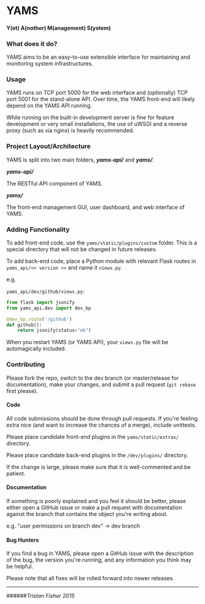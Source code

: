 # YAMS 
#### Y(et) A(nother) M(anagement) S(ystem)


### What does it do?

YAMS aims to be an easy-to-use extensible interface for maintaining and monitoring system infrastructures.


### Usage

YAMS runs on TCP port 5000 for the web interface and (optionally) TCP port 5001 for the stand-alone API.  Over time, the YAMS front-end will likely depend on the YAMS API running.

While running on the built-in development server is fine for feature development or very small installations, the use of uWSGI and a reverse proxy (such as via nginx) is heavily recommended.

### Project Layout/Architecture

YAMS is split into two main folders, ***yams-api/*** and ***yams/***.

***yams-api/*** 

The RESTful API component of YAMS.

***yams/*** 

The front-end management GUI, user dashboard, and web interface of YAMS.  


### Adding Functionality

To add front-end code, use the `yams/static/plugins/custom` folder.  This is a special directory that will not be changed in future releases.

To add back-end code, place a Python module with relevant Flask routes in `yams_api/<< version >>` and name it `views.py`.

e.g. 

`yams_api/dev/github/views.py`:

```python
from flask import jsonify
from yams_api.dev import dev_bp

@dev_bp.route('/github')
def github():
    return jsonify(status="ok")
```

When you restart YAMS (or YAMS API), your `views.py` file will be automagically included.
 

### Contributing

Please fork the repo, switch to the dev branch (or master/release for documentation), make your changes, and submit a pull request (`git rebase` first please).


#### Code

All code submissions should be done through pull requests.  If you're feeling extra nice (and want to increase the chances of a merge), include unittests.

Please place candidate front-end plugins in the `yams/static/extras/` directory.

Please place candidate back-end plugins in the `/dev/plugins/` directory.

If the change is large, please make sure that it is well-commented and be patient.

#### Documentation

If something is poorly explained and you feel it should be better, please either open a GitHub issue or make a pull request with documentation against the branch that contains the object you're writing about. 

e.g. "user permissions on branch dev" -> dev branch

#### Bug Hunters

If you find a bug in YAMS, please open a GitHub issue with the description of the bug, the version you're running, and any information you think may be helpful.

Please note that all fixes will be rolled forward into newer releases.



---
 
######*Tristan Fisher 2015*